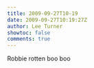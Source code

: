 ```yaml
---
title: 2009-09-27T10-19
date: 2009-09-27T10:19:27Z
author: Lee Turner
showtoc: false
comments: true
---
```


Robbie rotten boo boo

